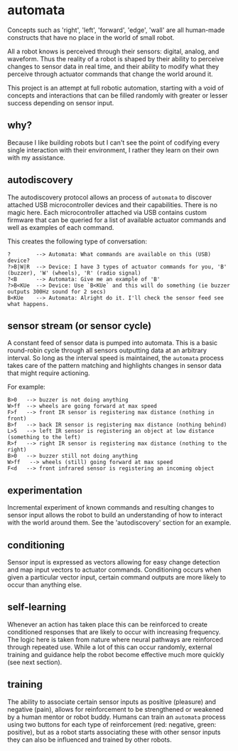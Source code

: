 # automata

Concepts such as 'right', 'left', 'forward', 'edge', 'wall' are all human-made constructs that have no place in the world of small robot. 

All a robot knows is perceived through their sensors: digital, analog, and waveform. Thus the reality of a robot is shaped by their ability to perceive changes to sensor data in real time, and their ability to modify what they perceive through actuator commands that change the world around it.

This project is an attempt at full robotic automation, starting with a void of concepts and interactions that can be filled randomly with greater or lesser success depending on sensor input. 

## why? 

Because I like building robots but I can't see the point of codifying every single interaction with their environment, I rather they learn on their own with my assistance.

## autodiscovery

The autodiscovery protocol allows an process of `automata` to discover attached USB microcontroller devices and their capabilities. There is no magic here. Each microcontroller attached via USB contains custom firmware that can be queried for a list of available actuator commands and well as examples of each command. 

This creates the following type of conversation:

```
?        --> Automata: What commands are available on this (USB) device?
?>B|W|R  --> Device: I have 3 types of actuator commands for you, 'B' (buzzer), 'W' (wheels), 'R' (radio signal)
?<B      --> Automata: Give me an example of 'B' 
?>B<KUe  --> Device: Use `B<KUe` and this will do something (ie buzzer outputs 300Hz sound for 2 secs)
B<KUe    --> Automata: Alright do it. I'll check the sensor feed see what happens.
```

## sensor stream (or sensor cycle)

A constant feed of sensor data is pumped into automata. This is a basic round-robin cycle through all sensors outputting data at an arbitrary interval. So long as the interval speed is maintained, the `automata` process takes care of the pattern matching and highlights changes in sensor data that might require actioning.

For example:

```
B>0   --> buzzer is not doing anything
W>ff  --> wheels are going forward at max speed
F>f   --> front IR sensor is registering max distance (nothing in front)
B>f   --> back IR sensor is registering max distance (nothing behind)
L>5   --> left IR sensor is registering an object at low distance (something to the left)
R>f   --> right IR sensor is registering max distance (nothing to the right)
B>0   --> buzzer still not doing anything
W>ff   --> wheels (still) going forward at max speed
F<d   --> front infrared sensor is registering an incoming object
```

## experimentation

Incremental experiment of known commands and resulting changes to sensor input allows the robot to build an understanding of how to interact with the world around them. See the 'autodiscovery' section for an example.

## conditioning

Sensor input is expressed as vectors allowing for easy change detection and map input vectors to actuator commands. Conditioning occurs when given a particular vector input, certain command outputs are more likely to occur than anything else.

## self-learning

Whenever an action has taken place this can be reinforced to create conditioned responses that are likely to occur with increasing frequency. The logic here is taken from nature where neural pathways are reinforced through repeated use. While a lot of this can occur randomly, external training and guidance help the robot become effective much more quickly (see next section).

## training

The ability to associate certain sensor inputs as positive (pleasure) and negative (pain), allows for reinforcement to be strengthened or weakened by a human mentor or robot buddy. Humans can train an `automata` process using two buttons for each type of reinforcement (red: negative, green: positive), but as a robot starts associating these with other sensor inputs they can also be influenced and trained by other robots.
